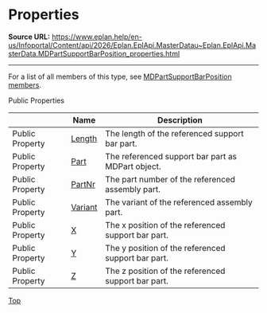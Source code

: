 # Properties

**Source URL:** https://www.eplan.help/en-us/Infoportal/Content/api/2026/Eplan.EplApi.MasterDatau~Eplan.EplApi.MasterData.MDPartSupportBarPosition_properties.html

---

For a list of all members of this type, see [MDPartSupportBarPosition members](Eplan.EplApi.MasterDatau~Eplan.EplApi.MasterData.MDPartSupportBarPosition_members.html).

Public Properties

|  | Name | Description |
| --- | --- | --- |
| Public Property | [Length](Eplan.EplApi.MasterDatau~Eplan.EplApi.MasterData.MDPartSupportBarPosition~Length.html) | The length of the referenced support bar part. |
| Public Property | [Part](Eplan.EplApi.MasterDatau~Eplan.EplApi.MasterData.MDPartSupportBarPosition~Part.html) | The referenced support bar part as MDPart object. |
| Public Property | [PartNr](Eplan.EplApi.MasterDatau~Eplan.EplApi.MasterData.MDPartSupportBarPosition~PartNr.html) | The part number of the referenced assembly part. |
| Public Property | [Variant](Eplan.EplApi.MasterDatau~Eplan.EplApi.MasterData.MDPartSupportBarPosition~Variant.html) | The variant of the referenced assembly part. |
| Public Property | [X](Eplan.EplApi.MasterDatau~Eplan.EplApi.MasterData.MDPartSupportBarPosition~X.html) | The x position of the referenced support bar part. |
| Public Property | [Y](Eplan.EplApi.MasterDatau~Eplan.EplApi.MasterData.MDPartSupportBarPosition~Y.html) | The y position of the referenced support bar part. |
| Public Property | [Z](Eplan.EplApi.MasterDatau~Eplan.EplApi.MasterData.MDPartSupportBarPosition~Z.html) | The z position of the referenced support bar part. |

[Top](#top)
